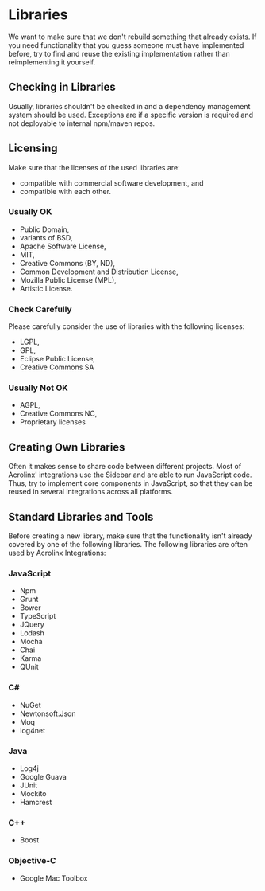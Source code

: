 # Libraries

We want to make sure that we don't rebuild something that already exists.
If you need functionality that you guess someone must have implemented before,
try to find and reuse the existing implementation rather than reimplementing it yourself.

## Checking in Libraries

Usually, libraries shouldn't be checked in and a dependency management system should be used.
Exceptions are if a specific version is required and not deployable to internal npm/maven repos.

## Licensing

Make sure that the licenses of the used libraries are:

* compatible with commercial software development, and
* compatible with each other.

### Usually OK

* Public Domain,
* variants of BSD,
* Apache Software License,
* MIT,
* Creative Commons (BY, ND),
* Common Development and Distribution License,
* Mozilla Public License (MPL),
* Artistic License.

### Check Carefully

Please carefully consider the use of libraries with the following licenses:

* LGPL,
* GPL,
* Eclipse Public License,
* Creative Commons SA

### Usually Not OK

* AGPL,
* Creative Commons NC,
* Proprietary licenses

## Creating Own Libraries

Often it makes sense to share code between different projects.
Most of Acrolinx' integrations use the Sidebar and are able to run JavaScript code.
Thus, try to implement core components in JavaScript, so that they can be reused in several integrations across all platforms.

## Standard Libraries and Tools

Before creating a new library, make sure that the functionality isn't already covered by one of the following libraries.
The following libraries are often used by Acrolinx Integrations:

### JavaScript

* Npm
* Grunt
* Bower
* TypeScript
* JQuery
* Lodash
* Mocha
* Chai
* Karma
* QUnit

### C\#

* NuGet
* Newtonsoft.Json
* Moq
* log4net

### Java

* Log4j
* Google Guava
* JUnit
* Mockito
* Hamcrest

### C++

* Boost

### Objective-C

* Google Mac Toolbox
